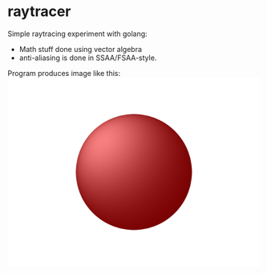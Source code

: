 # raytracer
Simple raytracing experiment with golang: 
- Math stuff done using vector algebra
- anti-aliasing is done in SSAA/FSAA-style.

Program produces image like this:
![Result](out.png)

